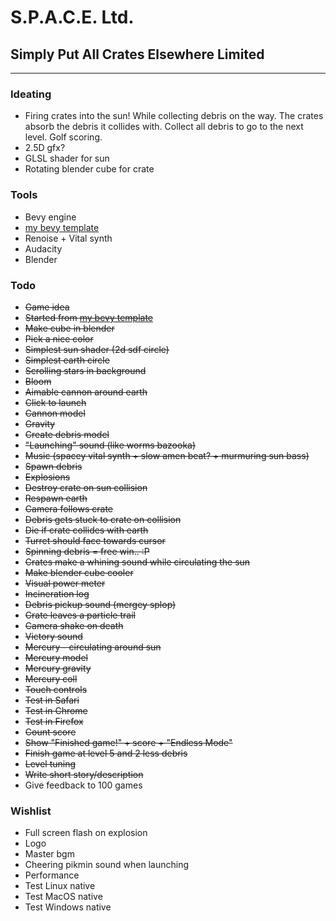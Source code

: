 # S.P.A.C.E. Ltd.
## **S**imply **P**ut **A**ll **C**rates **E**lsewhere Limited

---

### Ideating
- Firing crates into the sun! While collecting debris on the way. The crates absorb the debris it collides with. Collect all debris to go to the next level. Golf scoring. 
- 2.5D gfx? 
- GLSL shader for sun
- Rotating blender cube for crate

### Tools
- Bevy engine
- [my bevy template](https://github.com/ostwilkens/bevy_my_template)
- Renoise + Vital synth
- Audacity
- Blender

### Todo
- ~~Game idea~~
- ~~Started from [my bevy template](https://github.com/ostwilkens/bevy_my_template)~~
- ~~Make cube in blender~~
- ~~Pick a nice color~~
- ~~Simplest sun shader (2d sdf circle)~~
- ~~Simplest earth circle~~
- ~~Scrolling stars in background~~
- ~~Bloom~~
- ~~Aimable cannon around earth~~
- ~~Click to launch~~
- ~~Cannon model~~
- ~~Gravity~~
- ~~Create debris model~~
- ~~"Launching" sound (like worms bazooka)~~
- ~~Music (spacey vital synth + slow amen beat? + murmuring sun bass)~~
- ~~Spawn debris~~
- ~~Explosions~~
- ~~Destroy crate on sun collision~~
- ~~Respawn earth~~
- ~~Camera follows crate~~
- ~~Debris gets stuck to crate on collision~~
- ~~Die if crate collides with earth~~
- ~~Turret should face towards cursor~~
- ~~Spinning debris = free win.. :P~~
- ~~Crates make a whining sound while circulating the sun~~
- ~~Make blender cube cooler~~
- ~~Visual power meter~~
- ~~Incineration log~~
- ~~Debris pickup sound (mergey splop)~~
- ~~Crate leaves a particle trail~~
- ~~Camera shake on death~~
- ~~Victory sound~~
- ~~Mercury - circulating around sun~~
- ~~Mercury model~~
- ~~Mercury gravity~~
- ~~Mercury coll~~
- ~~Touch controls~~
- ~~Test in Safari~~
- ~~Test in Chrome~~
- ~~Test in Firefox~~
- ~~Count score~~
- ~~Show "Finished game!" + score + "Endless Mode"~~
- ~~Finish game at level 5 and 2 less debris~~
- ~~Level tuning~~
- ~~Write short story/description~~
- Give feedback to 100 games


### Wishlist
- Full screen flash on explosion
- Logo 
- Master bgm
- Cheering pikmin sound when launching
- Performance
- Test Linux native
- Test MacOS native
- Test Windows native
